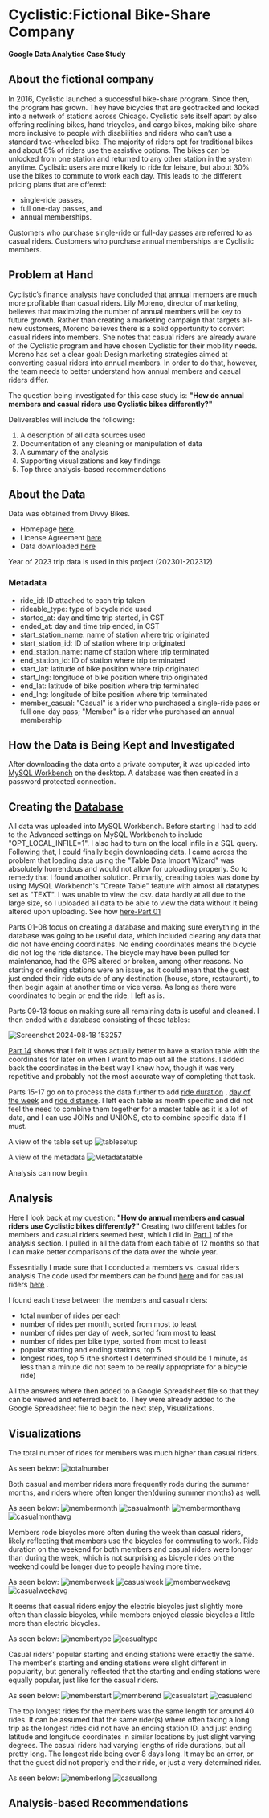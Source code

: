 # Cyclistic:Fictional Bike-Share Company
**Google Data Analytics Case Study**
## About the fictional company 
   In 2016, Cyclistic launched a successful bike-share program. Since then, the program has grown. They have bicycles that are geotracked and locked into a network of stations across Chicago. Cyclistic sets itself apart by also offering reclining bikes, hand tricycles, and cargo bikes, making bike-share more inclusive to people with disabilities and riders who can’t use a standard two-wheeled bike. The majority of riders opt for traditional bikes and about 8% of riders use the assistive options. The bikes can be unlocked from one station and returned to any other station in the system anytime. Cyclistic users are more likely to ride for leisure, but about 30% use the bikes to commute to work each day. This leads to the different pricing plans that are offered:
*    single-ride passes,
*    full one-day passes, and 
*    annual memberships. 

   Customers who purchase single-ride or full-day passes are referred to as casual riders. Customers who purchase annual memberships are Cyclistic members.

##  Problem at Hand
   Cyclistic’s finance analysts have concluded that annual members are much more profitable than casual riders. Lily Moreno, director of marketing, believes that maximizing the number of annual members will be key to future growth. Rather than creating a marketing campaign that targets all-new customers, Moreno believes there is a solid opportunity to convert casual riders into members. She notes that casual riders are already aware of the Cyclistic program and have chosen Cyclistic for their mobility needs. Moreno has set a clear goal: Design marketing strategies aimed at converting casual riders into annual members. In order to do that, however, the team needs to better understand how annual members and casual riders differ. 
   
   The question being investigated for this case study is: **"How do annual members and casual riders use Cyclistic bikes differently?"**

Deliverables will include the following:
1. A description of all data sources used
2. Documentation of any cleaning or manipulation of data
3. A summary of the analysis
4. Supporting visualizations and key findings
5. Top three analysis-based recommendations

## About the Data
Data was obtained from Divvy Bikes. 
* Homepage [here](https://divvybikes-marketing-staging.lyft.net/).
* License Agreement [here](https://divvybikes.com/data-license-agreement)
* Data downloaded [here](https://divvy-tripdata.s3.amazonaws.com/index.html)

Year of 2023 trip data is used in this project (202301-202312)

### Metadata
* ride_id: ID attached to each trip taken
* rideable_type: type of bicycle ride used
* started_at: day and time trip started, in CST
* ended_at: day and time trip ended, in CST
* start_station_name: name of station where trip originated
* start_station_id: ID of station where trip originated
* end_station_name: name of station where trip terminated 
* end_station_id: ID of station where trip terminated
* start_lat: latitude of bike position where trip originated
* start_lng: longitude of bike position where trip originated
* end_lat: latitude of bike position where trip terminated
* end_lng: longitude of bike position where trip terminated
* member_casual: "Casual" is a rider who purchased a single-ride pass or full one-day pass; "Member" is a rider who purchased an annual membership

## How the Data is Being Kept and Investigated
After downloading the data onto a private computer, it was uploaded into [MySQL Workbench](https://dev.mysql.com/downloads/workbench/) on the desktop.
A database was then created in a password protected connection. 

## Creating the [Database](https://github.com/create-yumshan/BikeProject/tree/9808a529e4ffef83de34bef013b308afcbf5775a/usedSQLcodes/database)
All data was uploaded into MySQL Workbench. Before starting I had to add to the Advanced settings on MySQL Workbench to include "OPT_LOCAL_INFILE=1". I also had to turn on the local infile in a SQL query. Following that, I could finally begin downloading data. I came across the problem that loading data using the "Table Data Import Wizard" was absolutely horrendous and would not allow for uploading properly. So to remedy that I found another solution. Primarily, creating tables was done by using MySQL Workbench's "Create Table" feature with almost all datatypes set as "TEXT". I was unable to view the csv. data hardly at all due to the large size, so I uploaded all data to be able to view the data without it being altered upon uploading. See how [here-Part 01](https://github.com/create-yumshan/BikeProject/blob/9808a529e4ffef83de34bef013b308afcbf5775a/usedSQLcodes/database/part01-creatingtables.sql) 

Parts 01-08 focus on creating a database and making sure everything in the database was going to be useful data, which included clearing any data that did not have ending coordinates. No ending coordinates means the bicycle did not log the ride distance. The bicycle may have been pulled for maintenance, had the GPS altered or broken, among other reasons. No starting or ending stations were an issue, as it could mean that the guest just ended their ride outside of any destination (house, store, restaurant), to then begin again at another time or vice versa. As long as there were coordinates to begin or end the ride, I left as is. 

Parts 09-13 focus on making sure all remaining data is useful and cleaned. I then ended with a database consisting of these tables:

![Screenshot 2024-08-18 153257](https://github.com/user-attachments/assets/0c8c0b31-7ea4-4909-8c6e-1ec2147133ca)

[Part 14](https://github.com/create-yumshan/BikeProject/blob/99b2f28cc45905bf09787e6383b2591e1439aa1e/usedSQLcodes/database/part14-addstationlatlng.sql) shows that I felt it was actually better to have a station table with the coordinates for later on when I want to map out all the stations. I added back the coordinates in the best way I knew how, though it was very repetitive and probably not the most accurate way of completing that task. 

Parts 15-17 go on to process the data further to add [ride duration](https://github.com/create-yumshan/BikeProject/blob/1c3c45cff71beb58b406ceaa70eac58ba7cbecc9/usedSQLcodes/database/part15-findrideduration.sql) , [day of the week](https://github.com/create-yumshan/BikeProject/blob/99b2f28cc45905bf09787e6383b2591e1439aa1e/usedSQLcodes/database/part16-finddayofweek.sql) and [ride distance](https://github.com/create-yumshan/BikeProject/blob/1c3c45cff71beb58b406ceaa70eac58ba7cbecc9/usedSQLcodes/database/part17-finddistance.sql). I left each table as month specific and did not feel the need to combine them together for a master table as it is a lot of data, and I can use JOINs and UNIONS, etc to combine specific data if I must. 

   A view of the table set up 
   ![tablesetup](https://github.com/create-yumshan/BikeProject/blob/4e9c57f76fb0fbd3d20f5b2de77df4eef60abd3d/usedSQLcodes/database/viewtable.png)
   

   A view of the metadata
   ![Metadatatable](https://github.com/create-yumshan/BikeProject/blob/4e9c57f76fb0fbd3d20f5b2de77df4eef60abd3d/usedSQLcodes/database/viewtablemetadata.png)

Analysis can now begin.

## Analysis
Here I look back at my question: **"How do annual members and casual riders use Cyclistic bikes differently?"** Creating two different tables for members and casual riders seemed best, which I did in [Part 1](https://github.com/create-yumshan/BikeProject/blob/571d2599c4d265da0218257f104765b555e303f4/usedSQLcodes/analysis/part01-createmembertablecasualtable.sql) of the analysis section. I pulled in all the data from each table of 12 months so that I can make better comparisons of the data over the whole year.

   Essesntially I made sure that I conducted a members vs. casual riders analysis The code used for members can be found [here](https://github.com/create-yumshan/BikeProject/blob/f74c679593e44209e8f147eb68fb1910aced63c5/usedSQLcodes/analysis/memberanalysis.sql) and for casual riders [here](https://github.com/create-yumshan/BikeProject/blob/f74c679593e44209e8f147eb68fb1910aced63c5/usedSQLcodes/analysis/casualanalysis.sql) .

   I found each these between the members and casual riders:
   * total number of rides per each
   * number of rides per month, sorted from most to least
   * number of rides per day of week, sorted from most to least
   * number of rides per bike type, sorted from most to least
   * popular starting and ending stations, top 5
   * longest rides, top 5 (the shortest I determined should be 1 minute, as less than a minute did not seem to be really appropriate for a bicycle ride)

All the answers where then added to a Google Spreadsheet file so that they can be viewed and referred back to. They were already added to the Google Spreadsheet file to begin the next step, Visualizations.
     

## Visualizations

The total number of rides for members was much higher than casual riders.

   As seen below:
![totalnumber](https://github.com/create-yumshan/BikeProject/blob/6873d5e37a797c4fcad981cf9c8f55d2b1380edf/usedSQLcodes/visualizations/Total%20Member%20vs.%20Casual%20Rides%20in%202023.png)

Both casual and member riders more frequently rode during the summer months, and riders where often longer then(during summer months) as well. 

   As seen below:
![membermonth](https://github.com/create-yumshan/BikeProject/blob/390f978b096c374e9992fcecdc8b881ad56a04ce/usedSQLcodes/visualizations/Members%20Rides%20per%20Month.png)
![casualmonth](https://github.com/create-yumshan/BikeProject/blob/390f978b096c374e9992fcecdc8b881ad56a04ce/usedSQLcodes/visualizations/Casual%20Rides%20per%20Month.png)
![membermonthavg](https://github.com/create-yumshan/BikeProject/blob/390f978b096c374e9992fcecdc8b881ad56a04ce/usedSQLcodes/visualizations/Member's%20Average%20Ride%20Duration%20per%20Month.png)
![casualmonthavg](https://github.com/create-yumshan/BikeProject/blob/390f978b096c374e9992fcecdc8b881ad56a04ce/usedSQLcodes/visualizations/Casual%20Rider's%20Average%20Ride%20Duration%20per%20Month.png)

Members rode bicycles more often during the week than casual riders, likely reflecting that members use the bicycles for commuting to work. Ride duration on the weekend for both members and casual riders were longer than during the week, which is not surprising as bicycle rides on the weekend could be longer due to people having more time.

   As seen below:
![memberweek](https://github.com/create-yumshan/BikeProject/blob/050534549bf1c6e51770611006dea0c0a705980a/usedSQLcodes/visualizations/Members%20Total%20Rides%20per%20Day%20of%20the%20Week.png)
![casualweek](https://github.com/create-yumshan/BikeProject/blob/050534549bf1c6e51770611006dea0c0a705980a/usedSQLcodes/visualizations/Casual%20Riders%20Total%20Rides%20per%20Day%20of%20Week.png)
![memberweekavg](https://github.com/create-yumshan/BikeProject/blob/050534549bf1c6e51770611006dea0c0a705980a/usedSQLcodes/visualizations/Members%20Average%20Ride%20Duration%20per%20Day%20of%20Week.png)
![casualweekavg](https://github.com/create-yumshan/BikeProject/blob/050534549bf1c6e51770611006dea0c0a705980a/usedSQLcodes/visualizations/Casual%20Rides%20Average%20Ride%20Duration%20per%20Day%20of%20Week.png)

It seems that casual riders enjoy the electric bicycles just slightly more often than classic bicycles, while members enjoyed classic bicycles a little more than electric bicycles.

   As seen below:
![membertype](https://github.com/create-yumshan/BikeProject/blob/050534549bf1c6e51770611006dea0c0a705980a/usedSQLcodes/visualizations/Members%20Choice%20of%20Bicycle%20Type.png)
![casualtype](https://github.com/create-yumshan/BikeProject/blob/050534549bf1c6e51770611006dea0c0a705980a/usedSQLcodes/visualizations/Casual%20Riders%20Choice%20of%20Bicycle%20Type.png)


Casual riders' popular starting and ending stations were exactly the same. The member's starting and ending stations were slight different in popularity, but generally reflected that the starting and ending stations were equally popular, just like for the casual riders. 

   As seen below:
![memberstart](https://github.com/create-yumshan/BikeProject/blob/050534549bf1c6e51770611006dea0c0a705980a/usedSQLcodes/visualizations/Member's%20Top%205%20Popular%20Starting%20Stations.png)
![memberend](https://github.com/create-yumshan/BikeProject/blob/050534549bf1c6e51770611006dea0c0a705980a/usedSQLcodes/visualizations/Member's%20Top%205%20Popular%20Ending%20Stations.png)
![casualstart](https://github.com/create-yumshan/BikeProject/blob/050534549bf1c6e51770611006dea0c0a705980a/usedSQLcodes/visualizations/Casual%20Rider's%20Top%205%20Popular%20Starting%20Stations.png)
![casualend](https://github.com/create-yumshan/BikeProject/blob/050534549bf1c6e51770611006dea0c0a705980a/usedSQLcodes/visualizations/Casual%20Rider's%20Top%205%20Popular%20Ending%20Stations.png)


The top longest rides for the members was the same length for around 40 rides. It can be assumed that the same rider(s) where often taking a long trip as the longest rides did not have an ending station ID, and just ending latitude and longitude coordinates in similar locations by just slight varying degrees. The casual riders had varying lengths of ride durations, but all pretty long. The longest ride being over 8 days long. It may be an error, or that the guest did not properly end their ride, or just a very determined rider. 

   As seen below:
![memberlong](https://github.com/create-yumshan/BikeProject/blob/050534549bf1c6e51770611006dea0c0a705980a/usedSQLcodes/visualizations/Member's%20Top%205%20Longest%20Rides.png)
![casuallong](https://github.com/create-yumshan/BikeProject/blob/050534549bf1c6e51770611006dea0c0a705980a/usedSQLcodes/visualizations/Casual%20Rider's%20Top%205%20Longest%20Rides.png)



## Analysis-based Recommendations

